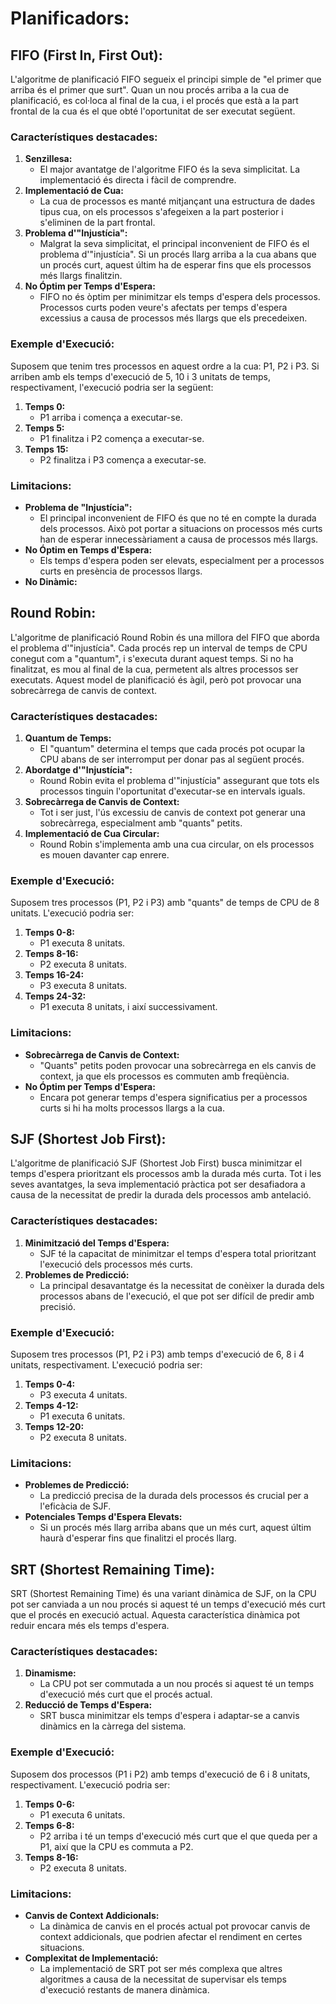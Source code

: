 # Planificadors:
## FIFO (First In, First Out):
L'algoritme de planificació FIFO segueix el principi simple de "el primer que arriba és el primer que surt". Quan un nou procés arriba a la cua de planificació, es col·loca al final de la cua, i el procés que està a la part frontal de la cua és el que obté l'oportunitat de ser executat següent.
### Característiques destacades:
1. **Senzillesa:**
   - El major avantatge de l'algoritme FIFO és la seva simplicitat. La implementació és directa i fàcil de comprendre.
2. **Implementació de Cua:**
   - La cua de processos es manté mitjançant una estructura de dades tipus cua, on els processos s'afegeixen a la part posterior i s'eliminen de la part frontal.
3. **Problema d'"Injustícia":**
   - Malgrat la seva simplicitat, el principal inconvenient de FIFO és el problema d'"injustícia". Si un procés llarg arriba a la cua abans que un procés curt, aquest últim ha de esperar fins que els processos més llargs finalitzin.
4. **No Óptim per Temps d'Espera:**
   - FIFO no és òptim per minimitzar els temps d'espera dels processos. Processos curts poden veure's afectats per temps d'espera excessius a causa de processos més llargs que els precedeixen.
### Exemple d'Execució:
Suposem que tenim tres processos en aquest ordre a la cua: P1, P2 i P3. Si arriben amb els temps d'execució de 5, 10 i 3 unitats de temps, respectivament, l'execució podria ser la següent:
1. **Temps 0:**
   - P1 arriba i comença a executar-se.
2. **Temps 5:**
   - P1 finalitza i P2 comença a executar-se.
3. **Temps 15:**
   - P2 finalitza i P3 comença a executar-se.
### Limitacions:
- **Problema de "Injustícia":**
  - El principal inconvenient de FIFO és que no té en compte la durada dels processos. Això pot portar a situacions on processos més curts han de esperar innecessàriament a causa de processos més llargs.
- **No Óptim en Temps d'Espera:**
  - Els temps d'espera poden ser elevats, especialment per a processos curts en presència de processos llargs.
- **No Dinàmic:**
## Round Robin:
L'algoritme de planificació Round Robin és una millora del FIFO que aborda el problema d'"injustícia". Cada procés rep un interval de temps de CPU conegut com a "quantum", i s'executa durant aquest temps. Si no ha finalitzat, es mou al final de la cua, permetent als altres processos ser executats. Aquest model de planificació és àgil, però pot provocar una sobrecàrrega de canvis de context.
### Característiques destacades:
1. **Quantum de Temps:**
   - El "quantum" determina el temps que cada procés pot ocupar la CPU abans de ser interromput per donar pas al següent procés.
2. **Abordatge d'"Injustícia":**
   - Round Robin evita el problema d'"injustícia" assegurant que tots els processos tinguin l'oportunitat d'executar-se en intervals iguals.
3. **Sobrecàrrega de Canvis de Context:**
   - Tot i ser just, l'ús excessiu de canvis de context pot generar una sobrecàrrega, especialment amb "quants" petits.
4. **Implementació de Cua Circular:**
   - Round Robin s'implementa amb una cua circular, on els processos es mouen davanter cap enrere.
### Exemple d'Execució:
Suposem tres processos (P1, P2 i P3) amb "quants" de temps de CPU de 8 unitats. L'execució podria ser:
1. **Temps 0-8:**
   - P1 executa 8 unitats.
2. **Temps 8-16:**
   - P2 executa 8 unitats.
3. **Temps 16-24:**
   - P3 executa 8 unitats.
4. **Temps 24-32:**
   - P1 executa 8 unitats, i així successivament.
### Limitacions:
- **Sobrecàrrega de Canvis de Context:**
  - "Quants" petits poden provocar una sobrecàrrega en els canvis de context, ja que els processos es commuten amb freqüència.
- **No Óptim per Temps d'Espera:**
  - Encara pot generar temps d'espera significatius per a processos curts si hi ha molts processos llargs a la cua.
## SJF (Shortest Job First):
L'algoritme de planificació SJF (Shortest Job First) busca minimitzar el temps d'espera prioritzant els processos amb la durada més curta. Tot i les seves avantatges, la seva implementació pràctica pot ser desafiadora a causa de la necessitat de predir la durada dels processos amb antelació.
### Característiques destacades:
1. **Minimització del Temps d'Espera:**
   - SJF té la capacitat de minimitzar el temps d'espera total prioritzant l'execució dels processos més curts.
2. **Problemes de Predicció:**
   - La principal desavantatge és la necessitat de conèixer la durada dels processos abans de l'execució, el que pot ser difícil de predir amb precisió.
### Exemple d'Execució:
Suposem tres processos (P1, P2 i P3) amb temps d'execució de 6, 8 i 4 unitats, respectivament. L'execució podria ser:
1. **Temps 0-4:**
   - P3 executa 4 unitats.
2. **Temps 4-12:**
   - P1 executa 6 unitats.
3. **Temps 12-20:**
   - P2 executa 8 unitats.
### Limitacions:
- **Problemes de Predicció:**
  - La predicció precisa de la durada dels processos és crucial per a l'eficàcia de SJF.
- **Potenciales Temps d'Espera Elevats:**
  - Si un procés més llarg arriba abans que un més curt, aquest últim haurà d'esperar fins que finalitzi el procés llarg.
## SRT (Shortest Remaining Time):
SRT (Shortest Remaining Time) és una variant dinàmica de SJF, on la CPU pot ser canviada a un nou procés si aquest té un temps d'execució més curt que el procés en execució actual. Aquesta característica dinàmica pot reduir encara més els temps d'espera.
### Característiques destacades:
1. **Dinamisme:**
   - La CPU pot ser commutada a un nou procés si aquest té un temps d'execució més curt que el procés actual.
2. **Reducció de Temps d'Espera:**
   - SRT busca minimitzar els temps d'espera i adaptar-se a canvis dinàmics en la càrrega del sistema.
### Exemple d'Execució:
Suposem dos processos (P1 i P2) amb temps d'execució de 6 i 8 unitats, respectivament. L'execució podria ser:
1. **Temps 0-6:**
   - P1 executa 6 unitats.
2. **Temps 6-8:**
   - P2 arriba i té un temps d'execució més curt que el que queda per a P1, així que la CPU es commuta a P2.
3. **Temps 8-16:**
   - P2 executa 8 unitats.
### Limitacions:
- **Canvis de Context Addicionals:**
  - La dinàmica de canvis en el procés actual pot provocar canvis de context addicionals, que podrien afectar el rendiment en certes situacions.
- **Complexitat de Implementació:**
  - La implementació de SRT pot ser més complexa que altres algoritmes a causa de la necessitat de supervisar els temps d'execució restants de manera dinàmica.
